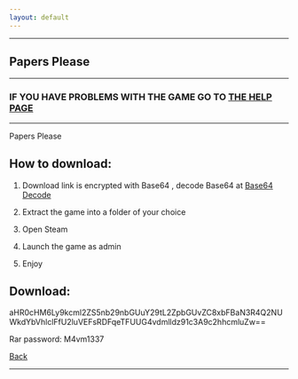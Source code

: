 ```yaml
---
layout: default
---
```


* * *

## Papers Please

* * *

### IF YOU HAVE PROBLEMS WITH THE GAME GO TO [THE HELP PAGE](/games/help.md)

* * *

Papers Please

## How to download:

1. Download link is encrypted with Base64 , decode Base64 at [Base64 Decode](https://www.base64decode.org/)

2. Extract the game into a folder of your choice

3. Open Steam

4. Launch the game as admin

5. Enjoy

## Download:

aHR0cHM6Ly9kcml2ZS5nb29nbGUuY29tL2ZpbGUvZC8xbFBaN3R4Q2NUWkdYbVhlclFfU2luVEFsRDFqeTFUUG4vdmlldz91c3A9c2hhcmluZw==

Rar password: M4vm1337

[Back](https://m4vmcvrk.github.io/)

* * *